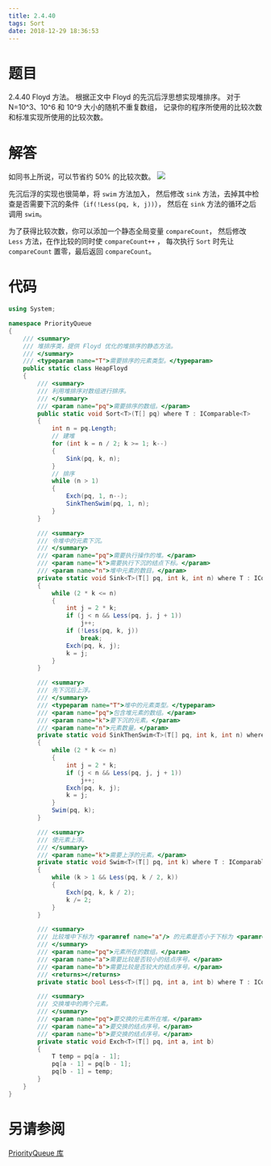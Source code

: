 ```yaml
---
title: 2.4.40
tags: Sort
date: 2018-12-29 18:36:53
---
```


# 题目

2.4.40
Floyd 方法。
根据正文中 Floyd 的先沉后浮思想实现堆排序。
对于 N=10^3、10^6 和 10^9 大小的随机不重复数组，
记录你的程序所使用的比较次数和标准实现所使用的比较次数。

# 解答

如同书上所说，可以节省约 50% 的比较次数。
![](./1.png)

先沉后浮的实现也很简单，将 `swim` 方法加入，
然后修改 `sink` 方法，去掉其中检查是否需要下沉的条件（`if(!Less(pq, k, j))`），
然后在 `sink` 方法的循环之后调用 `swim`。

为了获得比较次数，你可以添加一个静态全局变量 `compareCount`，
然后修改 `Less` 方法，在作比较的同时使 `compareCount++` ，
每次执行 `Sort` 时先让 `compareCount` 置零，最后返回 `compareCount`。


# 代码

```csharp
using System;

namespace PriorityQueue
{
    /// <summary>
    /// 堆排序类，提供 Floyd 优化的堆排序的静态方法。
    /// </summary>
    /// <typeparam name="T">需要排序的元素类型。</typeparam>
    public static class HeapFloyd
    {
        /// <summary>
        /// 利用堆排序对数组进行排序。
        /// </summary>
        /// <param name="pq">需要排序的数组。</param>
        public static void Sort<T>(T[] pq) where T : IComparable<T>
        {
            int n = pq.Length;
            // 建堆
            for (int k = n / 2; k >= 1; k--)
            {
                Sink(pq, k, n);
            }
            // 排序
            while (n > 1)
            {
                Exch(pq, 1, n--);
                SinkThenSwim(pq, 1, n);
            }
        }

        /// <summary>
        /// 令堆中的元素下沉。
        /// </summary>
        /// <param name="pq">需要执行操作的堆。</param>
        /// <param name="k">需要执行下沉的结点下标。</param>
        /// <param name="n">堆中元素的数目。</param>
        private static void Sink<T>(T[] pq, int k, int n) where T : IComparable<T>
        {
            while (2 * k <= n)
            {
                int j = 2 * k;
                if (j < n && Less(pq, j, j + 1))
                    j++;
                if (!Less(pq, k, j))
                    break;
                Exch(pq, k, j);
                k = j;
            }
        }

        /// <summary>
        /// 先下沉后上浮。
        /// </summary>
        /// <typeparam name="T">堆中的元素类型。</typeparam>
        /// <param name="pq">包含堆元素的数组。</param>
        /// <param name="k">要下沉的元素。</param>
        /// <param name="n">元素数量。</param>
        private static void SinkThenSwim<T>(T[] pq, int k, int n) where T : IComparable<T>
        {
            while (2 * k <= n)
            {
                int j = 2 * k;
                if (j < n && Less(pq, j, j + 1))
                    j++;
                Exch(pq, k, j);
                k = j;
            }
            Swim(pq, k);
        }

        /// <summary>
        /// 使元素上浮。
        /// </summary>
        /// <param name="k">需要上浮的元素。</param>
        private static void Swim<T>(T[] pq, int k) where T : IComparable<T>
        {
            while (k > 1 && Less(pq, k / 2, k))
            {
                Exch(pq, k, k / 2);
                k /= 2;
            }
        }

        /// <summary>
        /// 比较堆中下标为 <paramref name="a"/> 的元素是否小于下标为 <paramref name="b"/> 的元素。
        /// </summary>
        /// <param name="pq">元素所在的数组。</param>
        /// <param name="a">需要比较是否较小的结点序号。</param>
        /// <param name="b">需要比较是否较大的结点序号。</param>
        /// <returns></returns>
        private static bool Less<T>(T[] pq, int a, int b) where T : IComparable<T> => pq[a - 1].CompareTo(pq[b - 1]) < 0;

        /// <summary>
        /// 交换堆中的两个元素。
        /// </summary>
        /// <param name="pq">要交换的元素所在堆。</param>
        /// <param name="a">要交换的结点序号。</param>
        /// <param name="b">要交换的结点序号。</param>
        private static void Exch<T>(T[] pq, int a, int b)
        {
            T temp = pq[a - 1];
            pq[a - 1] = pq[b - 1];
            pq[b - 1] = temp;
        }
    }
}
```

# 另请参阅

[PriorityQueue 库](https://github.com/ikesnowy/Algorithms-4th-Edition-in-Csharp/tree/master/2%20Sorting/2.4/PriorityQueue)